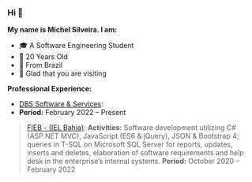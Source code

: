 ### Hi 🙂

**My name is Michel Silveira. I am:**
* 🎓 A Software Engineering Student
* 🎂 20 Years Old
* 🏡 From Brazil
* 💜 Glad that you are visiting

**Professional Experience:**
* [DBS Software & Services](https://www.dbsgroup.net/):
* **Period:** February 2022 – Present

> [FIEB - (IEL Bahia)](https://ielbahia.com.br/):
> **Activities:** Software development utilizing C# (ASP.NET MVC), JavaScript (ES6 & jQuery), JSON & Bootstrap 4; queries in T-SQL on Microsoft SQL Server for reports, updates, inserts and deletes, elaboration of software requirements and help desk in the enterprise’s internal systems.
> **Period:** October 2020 – February 2022
